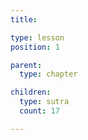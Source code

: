 ```yaml
---
title:

type: lesson
position: 1

parent:
  type: chapter

children:
  type: sutra
  count: 17

---
```

